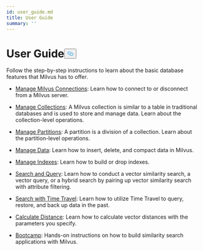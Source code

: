 ```yaml
---
id: user_guide.md
title: User Guide
summary: ''
---
```

<h1 id="User-Guide" class="common-anchor-header">User Guide<button data-href="#User-Guide" class="anchor-icon" translate="no">
      <svg translate="no"
        aria-hidden="true"
        focusable="false"
        height="20"
        version="1.1"
        viewBox="0 0 16 16"
        width="16"
      >
        <path
          fill="#0092E4"
          fill-rule="evenodd"
          d="M4 9h1v1H4c-1.5 0-3-1.69-3-3.5S2.55 3 4 3h4c1.45 0 3 1.69 3 3.5 0 1.41-.91 2.72-2 3.25V8.59c.58-.45 1-1.27 1-2.09C10 5.22 8.98 4 8 4H4c-.98 0-2 1.22-2 2.5S3 9 4 9zm9-3h-1v1h1c1 0 2 1.22 2 2.5S13.98 12 13 12H9c-.98 0-2-1.22-2-2.5 0-.83.42-1.64 1-2.09V6.25c-1.09.53-2 1.84-2 3.25C6 11.31 7.55 13 9 13h4c1.45 0 3-1.69 3-3.5S14.5 6 13 6z"
        ></path>
      </svg>
    </button></h1><p>Follow the step-by-step instructions to learn about the basic database features that Milvus has to offer.</p>
<ul>
<li><p><a href="/docs/zh/manage_connection.md">Manage Milvus Connections</a>: Learn how to connect to or disconnect from a Milvus server.</p></li>
<li><p><a href="/docs/zh/manage_collections.md">Manage Collections</a>: A Milvus collection is similar to a table in traditional databases and is used to store and manage data. Learn about the collection-level operations.</p></li>
<li><p><a href="/docs/zh/manage_partitions.md">Manage Partitions</a>: A partition is a division of a collection. Learn about the partition-level operations.</p></li>
<li><p><a href="/docs/zh/manage_data.md">Manage Data</a>: Learn how to insert, delete, and compact data in Milvus.</p></li>
<li><p><a href="/docs/zh/manage_indexes.md">Manage Indexes</a>: Learn how to build or drop indexes.</p></li>
<li><p><a href="/docs/zh/search_and_query.md">Search and Query</a>: Learn how to conduct a vector similarity search, a vector query, or a hybrid search by pairing up vector similarity search with attribute filtering.</p></li>
<li><p><a href="/docs/zh/timetravel.md">Search with Time Travel</a>: Learn how to utilize Time Travel to query, restore, and back up data in the past.</p></li>
<li><p><a href="/docs/zh/calculate_distance.md">Calculate Distance</a>: Learn how to calculate vector distances with the parameters you specify.</p></li>
<li><p><a href="https://milvus.io/bootcamp/">Bootcamp</a>: Hands-on instructions on how to build similarity search applications with Milvus.</p></li>
</ul>
